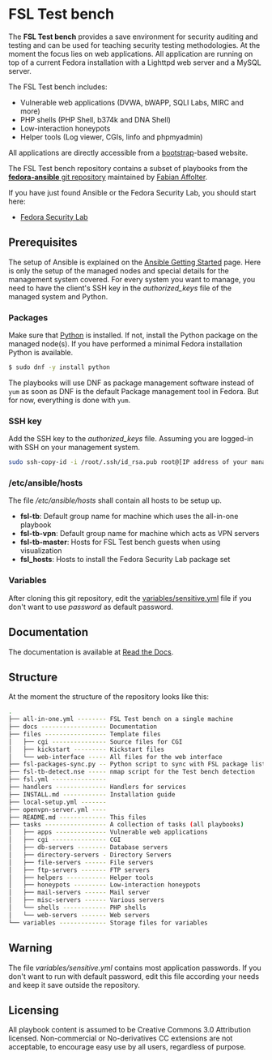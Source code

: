 # FSL Test bench

The **FSL Test bench** provides a save environment for security auditing and
testing and can be used for teaching security testing methodologies. At the
moment the focus lies on web applications. All application are running on 
top of a current Fedora installation with
a ​Lighttpd web server and a ​MySQL server. 

The FSL Test bench includes:

* Vulnerable web applications (DVWA, bWAPP, SQLI Labs, MIRC and more)
* PHP shells (PHP Shell, ​b374k and ​DNA Shell)
* Low-interaction honeypots
* ​Helper tools (Log viewer, CGIs, ​linfo and ​phpmyadmin) 

All applications are directly accessible from a [bootstrap](http://twitter.github.io/bootstrap/)-based website. 

The FSL Test bench repository contains a subset of playbooks from the 
[**fedora-ansible** git repository](https://github.com/fabaff/fedora-ansible) 
maintained by [Fabian Affolter](http://fabian-affolter.ch). 

If you have just found Ansible or the Fedora Security Lab, you should start here:

 * [Fedora Security Lab](https://pagure.io/security-lab)

## Prerequisites

The setup of Ansible is explained on the
[Ansible Getting Started](http://ansible.cc/docs/gettingstarted.html) page.
Here is only the setup of the managed nodes and special details for the
management system covered. For every system you want to manage, you need to
have the client's SSH key in the *authorized_keys* file of the managed system
and Python.

### Packages

Make sure that [Python](http://www.python.org/) is installed. If not, install
the Python package on the managed node(s). If you have performed a minimal
Fedora installation Python is available.

```bash
$ sudo dnf -y install python
```
The playbooks will use DNF as package management software instead of `yum` as
soon as DNF is the default Package management tool in Fedora. But for now, 
everything is done with `yum`.

### SSH key

Add the SSH key to the *authorized_keys* file. Assuming you are logged-in with
SSH on your management system.

```bash
sudo ssh-copy-id -i /root/.ssh/id_rsa.pub root@[IP address of your managed note]
```

### /etc/ansible/hosts

The file */etc/ansible/hosts* shall contain all hosts to be setup up.

- **fsl-tb**: Default group name for machine which uses the all-in-one playbook
- **fsl-tb-vpn**: Default group name for machine which acts as VPN servers
- **fsl-tb-master**: Hosts for FSL Test bench guests when using visualization
- **fsl_hosts**: Hosts to install the Fedora Security Lab package set

### Variables

After cloning this git repository, edit the [variables/sensitive.yml](https://github.com/fabaff/fsl-test-bench/blob/master/variables/sensitive.yml) file if you don't want to use *password* as default password.

## Documentation

The documentation is available at [Read the Docs](https://fedora-security-lab-test-bench.readthedocs.org/en/latest/).

## Structure

At the moment the structure of the repository looks like this:

```bash
.
├── all-in-one.yml -------- FSL Test bench on a single machine 
├── docs ------------------ Documentation
├── files ----------------- Template files
│   ├── cgi --------------- Source files for CGI
│   ├── kickstart --------- Kickstart files
│   └── web-interface ----- All files for the web interface
├── fsl-packages-sync.py -- Python script to sync with FSL package list
├── fsl-tb-detect.nse ----- nmap script for the Test bench detection
├── fsl.yml ---------------
├── handlers -------------- Handlers for services
├── INSTALL.md ------------ Installation guide
├── local-setup.yml -------
├── openvpn-server.yml ----
├── README.md ------------- This files
├── tasks ----------------- A collection of tasks (all playbooks)
│   ├── apps -------------- Vulnerable web applications
│   ├── cgi --------------- CGI
│   ├── db-servers -------- Database servers
│   ├── directory-servers - Directory Servers
│   ├── file-servers ------ File servers
│   ├── ftp-servers ------- FTP servers
│   ├── helpers ----------- Helper tools
│   ├── honeypots --------- Low-interaction honeypots
│   ├── mail-servers ------ Mail server
│   ├── misc-servers ------ Various servers
│   └── shells ------------ PHP shells
│   └── web-servers ------- Web servers
└── variables ------------- Storage files for variables
```

## Warning

The file *variables/sensitive.yml* contains most application passwords. If you
don't want to run with default password, edit this file according your needs
and keep it save outside the repository. 

## Licensing

All playbook content is assumed to be Creative Commons 3.0 Attribution licensed. 
Non-commercial or No-derivatives CC extensions are not acceptable, to encourage
easy use by all users, regardless of purpose.
